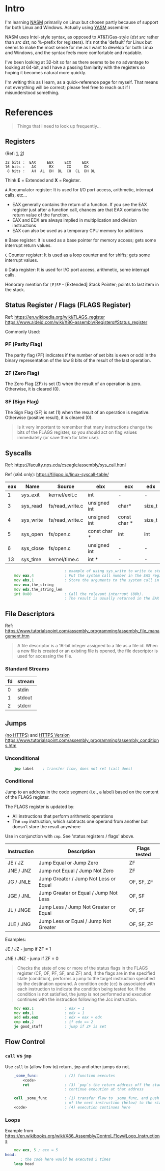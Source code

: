 # Intro
I'm learning [NASM](https://www.nasm.us/docs.php) primarily on Linux but chosen partly because of support for both Linux and Windows. Actually using [YASM](https://yasm.tortall.net/) assembler.

NASM uses Intel-style syntax, as opposed to AT&T/Gas-style (_dst src_ rather than _src dst_, no %-prefix for registers). It's not the 'default' for Linux but seems to make the most sense for me as I want to develop for both Linux and Windows, and the syntax feels more comfortable and readable.

I've been looking at 32-bit so far as there seems to be no advantage to looking at 64-bit, and I have a passing familarity with the registers so hoping it becomes natural more quickly.

I'm writing this as I learn, as a quick-reference page for myself. That means not everything will be correct; please feel free to reach out if I misunderstood something.

# References

> Things that I need to look up frequently...

## Registers
(Ref: [1](https://www.aldeid.com/wiki/X86-assembly/Registers), [2](https://www.eecg.utoronto.ca/~amza/www.mindsec.com/files/x86regs.html))

```
32 bits :  EAX     EBX     ECX     EDX
16 bits :   AX      BX      CX      DX
 8 bits :   AH  AL  BH  BL  CH  CL  DH DL
```

Think **E** = Extended and **X** = Register.

`A` Accumulator register: It is used for I/O port access, arithmetic, interrupt calls, etc...
 - EAX generally contains the return of a function. If you see the EAX register just after a function call, chances are that EAX contains the return value of the function.
 - EAX and EDX are always implied in multiplication and division instructions
 - EAX can also be used as a temporary CPU memory for additions

`B` Base register: It is used as a base pointer for memory access; gets some interrupt return values.

`C` Counter register: It is used as a loop counter and for shifts; gets some interrupt values.

`D` Data register: It is used for I/O port access, arithmetic, some interrupt calls.

Honorary mention for `[E]SP` - \[Extended\] Stack Pointer; points to last item in the stack.


## Status Register / Flags (FLAGS Register)
 Ref: https://en.wikipedia.org/wiki/FLAGS_register
 https://www.aldeid.com/wiki/X86-assembly/Registers#Status_register
 
Commonly Used:
 
### PF (Parity Flag)
The parity flag (PF) indicates if the number of set bits is even or odd in the binary representation of the low 8 bits of the result of the last operation.

### ZF (Zero Flag)
The Zero Flag (ZF) is set (1) when the result of an operation is zero. Otherwise, it is cleared (0).

### SF (Sign Flag)
The Sign Flag (SF) is set (1) when the result of an operation is negative. Otherwise (positive result), it is cleared (0).

> Is it very important to remember that many instructions change the bits of the FLAGS register, so you should act on flag values immediately (or save them for later use).

## Syscalls

Ref: https://faculty.nps.edu/cseagle/assembly/sys_call.html

Ref (x64 only): https://filippo.io/linux-syscall-table/

eax | Name | Source | ebx | ecx | edx
---- | ---- | ------ | ---- | ---- | ----
1 | sys_exit | kernel/exit.c | int | - | -
3 | sys_read | fs/read_write.c | unsigned int | char* | size_t
4 | sys_write | fs/read_write.c | unsigned int | const char * | size_t
5 | sys_open | fs/open.c | const char * | int | int
6 | sys_close | fs/open.c | unsigned int | - | -
13 | sys_time | kernel/time.c | int * | - | -

```asm
                           ; example of using sys_write to write to stdout
    mov eax,4              ; Put the system call number in the EAX register.
    mov ebx,1              ; Store the arguments to the system call in the registers EBX, ECX, etc.
    mov ecx,the_string
    mov edx,the_string_len
    int 0x80               ; Call the relevant interrupt (80h).
                           ; The result is usually returned in the EAX register.
```


## File Descriptors

Ref: https://www.tutorialspoint.com/assembly_programming/assembly_file_management.htm

> A file descriptor is a 16-bit integer assigned to a file as a file id. When a new file is created or an existing file is opened, the file descriptor is used for accessing the file.

### Standard Streams

fd | stream
-- | ------
0  | stdin
1  | stdout
2  | stderr


## Jumps

[(no HTTPS)](http://unixwiz.net/techtips/x86-jumps.html) and [HTTPS Version](https://outline.com/zgfG5z)
https://www.tutorialspoint.com/assembly_programming/assembly_conditions.htm

### Unconditional

```asm
    jmp label    ; transfer flow, does not ret (call does)
```

### Conditional

Jump to an address in the code segment (i.e., a label) based on the content of the FLAGS register.

The FLAGS register is updated by:
 - All instructions that perform arithmetic operations
 - The `cmp` instruction, which subtracts one operand from another but doesn't store the result anywhere

Use in conjunction with `cmp`. See 'status registers / flags' above.

Instruction | Description | Flags tested
----------- | ----------- | ------------
JE / JZ | Jump Equal or Jump Zero | ZF
JNE / JNZ | Jump not Equal / Jump Not Zero | ZF
JG / JNLE | Jump Greater / Jump Not Less or Equal | OF, SF, ZF
JGE / JNL | Jump Greater or Equal / Jump Not Less | OF, SF
JL / JNGE | Jump Less / Jump Not Greater or Equal | OF, SF
JLE / JNG | Jump Less or Equal / Jump Not Greater | OF, SF, ZF

Examples:

JE / JZ - jump if ZF = 1

JNE / JNZ - jump if ZF = 0


> Checks the state of one or more of the status flags in the FLAGS register (CF, OF, PF, SF, and ZF) and, if the flags are in the specified state (condition), performs a jump to the target instruction specified by the destination operand. A condition code (cc) is associated with each instruction to indicate the condition being tested for. If the condition is not satisfied, the jump is not performed and execution continues with the instruction following the Jcc instruction.

```asm
    mov eax,1              ; eax = 1
    mov edx,1              ; edx = 1
    add edx,eax            ; edx = eax + edx
    cmp edx,2              ; if edx == 2
    je good_stuff          ; jump if ZF is set
```


## Flow Control

### `call` vs `jmp`

Use `call` to (allow flow to) return, `jmp` and other jumps do not.

```asm
    _some_func:            ; (2) function executes
        <code>
        ret                ; (3) `pop`s the return address off the stack and
                           ; continue execution at that address

    call _some_func        ; (1) transfer flow to _some_func, and push the address
                           ; of the next instruction (below) to the stack
    <code>                 ; (4) execution continues here
```

### Loops

Example from https://en.wikibooks.org/wiki/X86_Assembly/Control_Flow#Loop_Instructions

```asm
    mov ecx, 5 ; ecx ≔ 5
head:
	   ; the code here would be executed 5 times
    loop head
```


